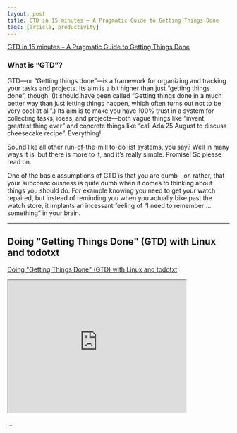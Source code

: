 ```yaml
---
layout: post
title: GTD in 15 minutes – A Pragmatic Guide to Getting Things Done
tags: [article, productivity]
---
```


<!--more-->

[GTD in 15 minutes – A Pragmatic Guide to Getting Things Done](https://hamberg.no/gtd/)

### What is “GTD”?

GTD—or “Getting things done”—is a framework for organizing and tracking your tasks and projects. Its aim is a bit higher than just “getting things done”, though. (It should have been called “Getting things done in a much better way than just letting things happen, which often turns out not to be very cool at all”.) Its aim is to make you have 100% trust in a system for collecting tasks, ideas, and projects—both vague things like “invent greatest thing ever” and concrete things like “call Ada 25 August to discuss cheesecake recipe”. Everything!

Sound like all other run-of-the-mill to-do list systems, you say? Well in many ways it is, but there is more to it, and it’s really simple. Promise! So please read on.

One of the basic assumptions of GTD is that you are dumb—or, rather, that your subconsciousness is quite dumb when it comes to thinking about things you should do. For example knowing you need to get your watch repaired, but instead of reminding you when you actually bike past the watch store, it implants an incessant feeling of “I need to remember … something” in your brain.

---

## Doing "Getting Things Done" (GTD) with Linux and todotxt

[Doing "Getting Things Done" (GTD) with Linux and todotxt](https://www.youtube.com/watch?v=TtBCh2EWyXY)

<iframe width="80%" height="300px"
src="https://www.youtube.com/embed/TtBCh2EWyXY">
</iframe>

...